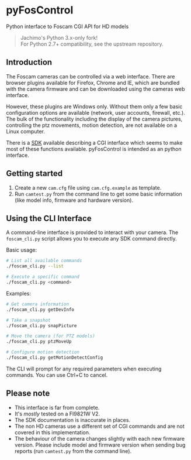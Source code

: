 pyFosControl
============

Python interface to Foscam CGI API for HD models

> Jachimo's Python 3.x-only fork!  
> For Python 2.7+ compatibility, see the upstream repository.


Introduction
------------

The Foscam cameras can be controlled via a web interface. There are browser plugins available for Firefox,
Chrome and IE, which are bundled with the camera firmware and can be downloaded using the cameras web interface.

However, these plugins are Windows only. Without them only a few basic configuration options are available (network,
user accounts, firewall, etc.). The bulk of the functionality including the display of the camera pictures,
controlling the ptz movements, motion detection, are not available on a Linux computer.

There is a [SDK](http://foscam.us/forum/cgi-sdk-for-hd-camera-t6045.html#p28979 "SDK for HD cameras") available
describing a CGI interface which seems to make most of these functions available. pyFosControl is intended as an
python interface.


Getting started
---------------

1. Create a new `cam.cfg` file using `cam.cfg.example` as template.
2. Run `camtest.py` from the command line to get some basic information (like model info, firmware and hardware version).


Using the CLI Interface
----------------------

A command-line interface is provided to interact with your camera. 
The `foscam_cli.py` script allows you to execute any SDK command directly.

Basic usage:

```bash
# List all available commands
./foscam_cli.py --list

# Execute a specific command
./foscam_cli.py <command>
```

Examples:

```bash
# Get camera information
./foscam_cli.py getDevInfo

# Take a snapshot
./foscam_cli.py snapPicture

# Move the camera (for PTZ models)
./foscam_cli.py ptzMoveUp

# Configure motion detection
./foscam_cli.py getMotionDetectConfig
```

The CLI will prompt for any required parameters when executing commands. 
You can use Ctrl+C to cancel.


Please note
-----------

* This interface is far from complete.
* It's *mostly* tested on a FI9821W V2.
* The SDK documentation is inaccurate in places.
* The non HD cameras use a different set of CGI commands and are not covered in this implementation.
* The behaviour of the camera changes slightly with each new firmware version. Please include model and firmware version when sending bug reports (run `camtest.py` from the command line).
